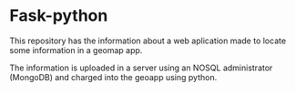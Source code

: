 # Fask-python

This repository has the information about a web aplication made to locate some information in a geomap app. 

The information is uploaded in a server using an NOSQL administrator (MongoDB) and charged into the geoapp using python.

